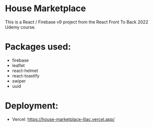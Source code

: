 # House Marketplace

This is a React / Firebase v9 project from the React Front To Back 2022 Udemy course.

# Packages used:
- firebase
- leaflet
- react-helmet
- react-toastify
- swiper
- uuid

# Deployment:
- Vercel: https://house-marketplace-lilac.vercel.app/

